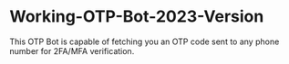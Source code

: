 # Working-OTP-Bot-2023-Version
This OTP Bot is capable of fetching you an OTP code sent to any phone number for 2FA/MFA verification.
